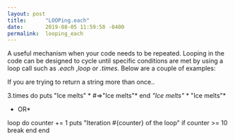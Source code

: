 ```yaml
---
layout: post
title:      "LOOPing.each"
date:       2019-08-05 11:59:58 -0400
permalink:  looping_each
---
```



A useful mechanism when your code needs to be repeated. Looping in the code can be designed to cycle until specific conditions are met by using a loop call such as *.each* ,*loop* or *.times*.  Below are a couple of examples:

If you are trying to return a string more than once..

3.times do
     puts "Ice melts"          *  #=>"Ice melts"*
end                                                 *"Ice melts"*
                                                       *  "Ice melts"*

* OR*

loop do
   counter += 1
	 puts "Iteration #{counter} of the loop"
	 if counter >= 10
   break
	 end
end

